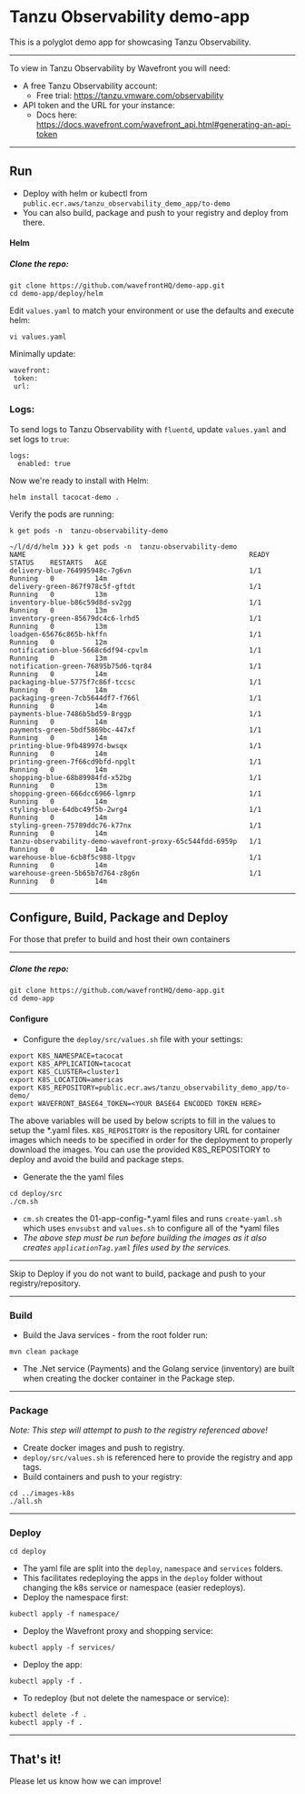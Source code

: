# Tanzu Observability demo-app
This is a polyglot demo app for showcasing Tanzu Observability.

----
To view in Tanzu Observability by Wavefront you will need:
* A free Tanzu Observability account: 
  * Free trial: https://tanzu.vmware.com/observability
* API token and the URL for your instance: 
  * Docs here: https://docs.wavefront.com/wavefront_api.html#generating-an-api-token
----
## Run

* Deploy with helm or kubectl from ```public.ecr.aws/tanzu_observability_demo_app/to-demo```
* You can also build, package and push to your registry and deploy from there.

#### Helm
##### Clone the repo:
```console
git clone https://github.com/wavefrontHQ/demo-app.git
cd demo-app/deploy/helm
```
Edit  `values.yaml` to match your environment or use the defaults and execute helm:
```console
vi values.yaml
```
Minimally update:
```console
wavefront:
 token: 
 url: 
 ```

### Logs:
To send logs to Tanzu Observability with `fluentd`, update `values.yaml` and set logs to `true`:
```console
logs:
  enabled: true
```

Now we're ready to install with Helm:

```console
helm install tacocat-demo .
```
Verify the pods are running:
```console
k get pods -n  tanzu-observability-demo

~/l/d/d/helm ❯❯❯ k get pods -n  tanzu-observability-demo
NAME                                                       READY   STATUS    RESTARTS   AGE
delivery-blue-764995948c-7g6vn                             1/1     Running   0          14m
delivery-green-867f978c5f-gftdt                            1/1     Running   0          13m
inventory-blue-b86c59d8d-sv2gg                             1/1     Running   0          13m
inventory-green-85679dc4c6-lrhd5                           1/1     Running   0          13m
loadgen-65676c865b-hkffn                                   1/1     Running   0          12m
notification-blue-5668c6df94-cpvlm                         1/1     Running   0          13m
notification-green-76895b75d6-tqr84                        1/1     Running   0          14m
packaging-blue-5775f7c86f-tccsc                            1/1     Running   0          14m
packaging-green-7cb5644df7-f766l                           1/1     Running   0          14m
payments-blue-7486b5bd59-8rggp                             1/1     Running   0          14m
payments-green-5bdf5869bc-447xf                            1/1     Running   0          14m
printing-blue-9fb48997d-bwsqx                              1/1     Running   0          14m
printing-green-7f66cd9bfd-npglt                            1/1     Running   0          14m
shopping-blue-68b89984fd-x52bg                             1/1     Running   0          13m
shopping-green-666dcc6966-lgmrp                            1/1     Running   0          14m
styling-blue-64dbc49f5b-2wrg4                              1/1     Running   0          14m
styling-green-75789ddc76-k77nx                             1/1     Running   0          14m
tanzu-observability-demo-wavefront-proxy-65c544fdd-6959p   1/1     Running   0          14m
warehouse-blue-6cb8f5c988-ltpgv                            1/1     Running   0          14m
warehouse-green-5b65b7d764-z8g6n                           1/1     Running   0          14m
```
---

## Configure, Build, Package and Deploy

For those that prefer to build and host their own containers

---
##### Clone the repo:
```console
git clone https://github.com/wavefrontHQ/demo-app.git
cd demo-app
```
#### Configure

- Configure the `deploy/src/values.sh` file with your settings:
```
export K8S_NAMESPACE=tacocat
export K8S_APPLICATION=tacocat
export K8S_CLUSTER=cluster1
export K8S_LOCATION=americas
export K8S_REPOSITORY=public.ecr.aws/tanzu_observability_demo_app/to-demo/
export WAVEFRONT_BASE64_TOKEN=<YOUR BASE64 ENCODED TOKEN HERE>
```
The above variables will be used by below scripts to fill in the values to setup the \*.yaml files. `K8S_REPOSITORY` is the repository URL for container images which needs to be specified in order for the deployment to properly download the images.
You can use the provided K8S_REPOSITORY to deploy and avoid the build and package steps.

- Generate the the yaml files
```console
cd deploy/src
./cm.sh 
```
- `cm.sh` creates the 01-app-config-*.yaml files and runs `create-yaml.sh` which uses `envsubst` and `values.sh` to configure all of the *yaml files
- *The above step must be run before building the images as it also creates `applicationTag.yaml` files used by the services.*

---

Skip to Deploy if you do not want to build, package and push to your registry/repository.

---
### Build
- Build the Java services - from the root folder run:
```console
mvn clean package
```
- The .Net service (Payments) and the Golang service (inventory) are built when creating the docker container in the Package step.
 ---

### Package 
*Note: This step will attempt to push to the registry referenced above!*
 - Create docker images and push to registry.
 - `deploy/src/values.sh` is referenced here to provide the registry and app tags.
- Build containers and push to your registry:
 ```console
cd ../images-k8s 
./all.sh
```
---
### Deploy
```console
cd deploy
```
- The yaml file are split into the `deploy`, `namespace` and `services` folders. 
- This facilitates redeploying the apps in the `deploy` folder without changing the k8s service or namespace (easier redeploys).
- Deploy the namespace first:
```
kubectl apply -f namespace/
```
- Deploy the Wavefront proxy and shopping service:
```
kubectl apply -f services/
```
- Deploy the app:
``` 
kubectl apply -f . 
```
- To redeploy (but not delete the namespace or service):
```
kubectl delete -f . 
kubectl apply -f . 
```
---
## That's it!
Please let us know how we can improve!